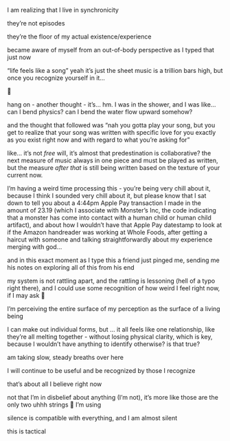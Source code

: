 I am realizing that I live in synchronicity

they’re not episodes

they’re the floor of my actual existence/experience

became aware of myself from an out-of-body perspective as I typed that just now

“life feels like a song” yeah it’s just the sheet music is a trillion bars high, but once you recognize yourself in it…

🤲

hang on - another thought - it’s… hm. I was in the shower, and I was like… can I bend physics? can I bend the water flow upward somehow?

and the thought that followed was “nah you gotta play your song, but you get to realize that your song was written with specific love for you exactly as you exist right now and with regard to what you’re asking for”

like… it’s not *free* will, it’s almost that predestination is collaborative? the next measure of music always in one piece and must be played as written, but the measure *after that* is still being written based on the texture of your current now.

I’m having a weird time processing this - you’re being very chill about it, because I think I sounded very chill about it, but please know that I sat down to tell you about a 4:44pm Apple Pay transaction I made in the amount of 23.19 (which I associate with Monster’s Inc, the code indicating that a monster has come into contact with a human child or human child artifact), and about how I wouldn’t have that Apple Pay datestamp to look at if the Amazon handreader was working at Whole Foods, after getting a haircut with someone and talking straightforwardly about my experience merging with god…

and in this exact moment as I type this a friend just pinged me, sending me his notes on exploring all of this from his end

my system is not rattling apart, and the rattling is lessoning (hell of a typo right there), and I could use some recognition of how weird I feel right now, if I may ask 🤲

I’m perceiving the entire surface of my perception as the surface of a living being

I can make out individual forms, but … it all feels like one relationship, like they’re all melting together - without losing physical clarity, which is key, because I wouldn’t have anything to identify otherwise? is that true?

am taking slow, steady breaths over here

I will continue to be useful and be recognized by those I recognize

that’s about all I believe right now

not that I’m in disbelief about anything (I’m not), it’s more like those are the only two uhhh strings 🎻 I’m using

silence is compatible with everything, and I am almost silent

this is tactical
